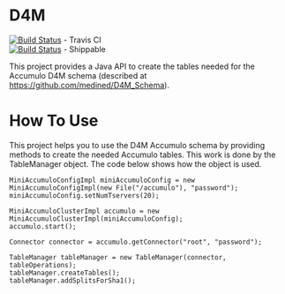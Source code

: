 # D4M

[![Build Status](https://travis-ci.org/medined/d4m.svg?branch=master)](https://travis-ci.org/medined/d4m) - Travis CI
<br/>
[![Build Status](https://api.shippable.com/projects/5483b0d9d46935d5fbbf8b5f/badge?branchName=master)](https://app.shippable.com/projects/5483b0d9d46935d5fbbf8b5f/builds/latest) - Shippable
<br/>

This project provides a Java API to create the tables needed for the Accumulo 
D4M schema (described at https://github.com/medined/D4M_Schema).

# How To Use

This project helps you to use the D4M Accumulo schema by providing methods to 
create the needed Accumulo tables. This work is done by the TableManager 
object. The code below shows how the object is used.

```
MiniAccumuloConfigImpl miniAccumuloConfig = new MiniAccumuloConfigImpl(new File("/accumulo"), "password");
miniAccumuloConfig.setNumTservers(20);

MiniAccumuloClusterImpl accumulo = new MiniAccumuloClusterImpl(miniAccumuloConfig);
accumulo.start();

Connector connector = accumulo.getConnector("root", "password");

TableManager tableManager = new TableManager(connector, tableOperations);
tableManager.createTables();
tableManager.addSplitsForSha1();
```
